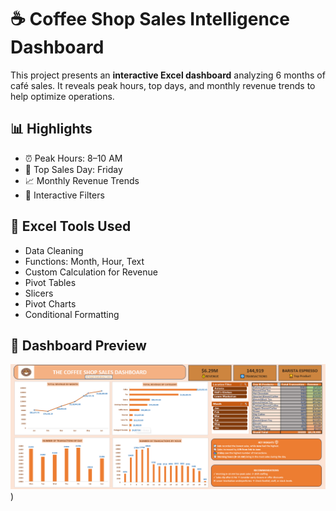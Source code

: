# ☕ Coffee Shop Sales Intelligence Dashboard

This project presents an **interactive Excel dashboard** analyzing 6 months of café sales. It reveals peak hours, top days, and monthly revenue trends to help optimize operations.

## 📊 Highlights
- ⏰ Peak Hours: 8–10 AM
- 📅 Top Sales Day: Friday
- 📈 Monthly Revenue Trends
- 🔄 Interactive Filters

## 🧰 Excel Tools Used
- Data Cleaning
- Functions: Month, Hour, Text
- Custom Calculation for Revenue
- Pivot Tables
- Slicers
- Pivot Charts
- Conditional Formatting  

## 📸 Dashboard Preview
![Dashboard Preview](https://github.com/PriyajitC/The-Coffee-Shop-Sales-Intelligence-Dashboard/blob/611f4da3e35ce8c9bda535a73bf7b09ce05eb4c3/Coffee%20Shop%20Sales%20New.png))
